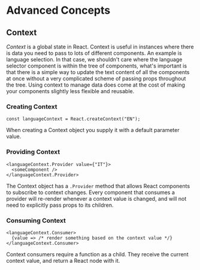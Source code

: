 # Advanced Concepts

## Context

*Context* is a global state in React. Context is useful in instances where there is data you need to pass to lots of different components. An example is language selection. In that case, we shouldn't care where the language selector component is within the tree of components, what's important is that there is a simple way to update the text content of all the components at once without a very complicated scheme of passing props throughout the tree. Using context to manage data does come at the cost of making your components slightly less flexible and reusable.

### Creating Context

`const languageContext = React.createContext("EN");`

When creating a Context object you supply it with a default parameter value.

### Providing Context

```
<languageContext.Provider value={"IT"}>
  <someComponent />
</languageContext.Provider>
```

The Context object has a `.Provider` method that allows React components to subscribe to context changes. Every component that consumes a provider will re-render whenever a context value is changed, and will not need to explicitly pass props to its children.

### Consuming Context

```
<languageContext.Consumer>
  {value => /* render something based on the context value */}
</languageContext.Consumer>
```

Context consumers require a function as a child. They receive the current context value, and return a React node with it.
